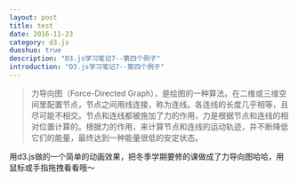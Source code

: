```yaml
---
layout: post
title: test
date: 2016-11-23
category: d3.js
duoshuo: true
description: "D3.js学习笔记7--第四个例子"
introduction: "D3.js学习笔记7--第四个例子"
---
```


> 力导向图（Force-Directed Graph），是绘图的一种算法。在二维或三维空间里配置节点，节点之间用线连接，称为连线。各连线的长度几乎相等，且尽可能不相交。节点和连线都被施加了力的作用，力是根据节点和连线的相对位置计算的。根据力的作用，来计算节点和连线的运动轨迹，并不断降低它们的能量，最终达到一种能量很低的安定状态。


<p id = "haha"> 用d3.js做的一个简单的动画效果，把冬季学期要修的课做成了力导向图哈哈，用鼠标或手指拖拽看看哦～</p> 

<script src="http://d3js.org/d3.v3.min.js" charset="utf-8"></script>  
<script>

var nodes = [ { name: "CHEM350"    }, { name: "MNS201L" },
            { name: "MNS221"    }, { name: "MNS322"   },
            { name: "PHYS335"   }, { name: "CHEM450"    },
            { name: "SLEEP"    } ];
           
    var edges = [  { source : 0  , target: 1 } , { source : 0  , target: 2 } ,
             { source : 0  , target: 3 } , { source : 1  , target: 4 } ,
             { source : 1  , target: 5 } , { source : 1  , target: 6 }  ];  

  var width = 400;
  var height = 400;

  var svg = d3.select("body").select("#haha")
        .append("svg")        //添加一个svg元素
        .attr("width", width)   //设定宽度
        .attr("height", height);  //设定高度
  
var force = d3.layout.force()
        .nodes(nodes)   //指定节点数组
        .links(edges)   //指定连线数组
        .size([width,height]) //指定范围
        .linkDistance(150)  //指定连线长度
        .charge(-400);  //相互之间的作用力

    force.start();  //开始作用

    console.log(nodes);
    console.log(edges);
    
    //添加连线    
    var svg_edges = svg.selectAll("line")
              .data(edges)
              .enter()
              .append("line")
              .style("stroke","#ccc")
              .style("stroke-width",1);
    
    var color = d3.scale.category20();
        
    //添加节点      
    var svg_nodes = svg.selectAll("circle")
              .data(nodes)
              .enter()
              .append("circle")
              .attr("r",20)
              .style("fill",function(d,i){
                return color(i);
              })
              .call(force.drag);  //使得节点能够拖动

    //添加描述节点的文字
    var svg_texts = svg.selectAll("text")
              .data(nodes)
              .enter()
              .append("text")
              .style("fill", "black")
              .attr("dx", 20)
              .attr("dy", 8)
              .text(function(d){
                return d.name;
              });
          

    force.on("tick", function(){  //对于每一个时间间隔
    
       //更新连线坐标
       svg_edges.attr("x1",function(d){ return d.source.x; })
          .attr("y1",function(d){ return d.source.y; })
          .attr("x2",function(d){ return d.target.x; })
          .attr("y2",function(d){ return d.target.y; });
       
       //更新节点坐标
       svg_nodes.attr("cx",function(d){ return d.x; })
          .attr("cy",function(d){ return d.y; });

       //更新文字坐标
       svg_texts.attr("x", function(d){ return d.x; })
        .attr("y", function(d){ return d.y; });
    });
     
</script>  
  
